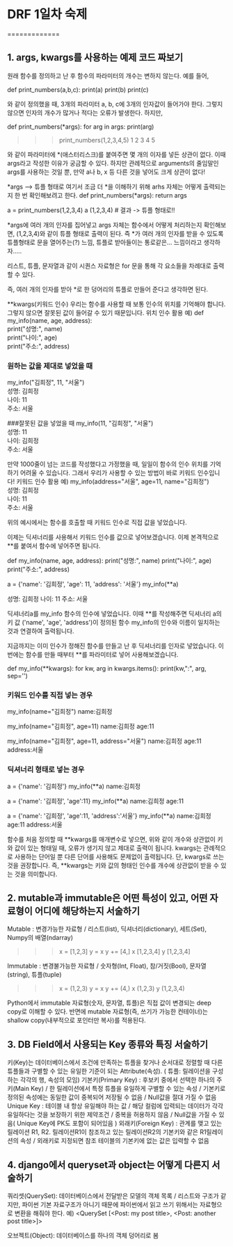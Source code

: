 # DRF 1일차 숙제
=============

## 1. args, kwargs를 사용하는 예제 코드 짜보기
원래 함수를 정의하고 난 후 함수의 파라미터의 개수는 변하지 않는다.
예를 들어,   

def print_numbers(a,b,c):
    print(a)
    print(b)
    print(c)


와 같이 정의했을 때, 3개의 파라미터 a, b, c에 3개의 인자값이 들어가야 한다.
그렇지 않으면 인자의 개수가 많거나 적다는 오류가 발생한다.
하지만,   

def print_numbers(*args):
    for arg in args:
        print(arg)


>>> print_numbers(1,2,3,4,5)
1
2
3
4
5


와 같이 파라미터에 *(애스터리스크)를 붙여주면 몇 개의 이자를 넣든 상관이 없다.
이때 args라고 작성한 이유가 궁금할 수 있다.
하지만 관례적으로 arguments의 줄임말인 args를 사용하는 것일 뿐, 만약 a나 b, x 등 다른 것을 넣어도 크게 상관이 없다!


*args  --> 튜플 형태로
여기서 조금 더 *을 이해하기 위해 arhs 자체는 어떻게 출력되는지 한 번 확인해보려고 한다.
def print_numbers(*args):
    return args


a = print_numbers(1,2,3,4)
a
(1,2,3,4)     # 결과 -> 튜플 형태로!!


*args에 여러 개의 인자를 집어넣고 args 자체는 함수에서 어떻게 처리하는지 확인해보면, (1,2,3,4)와 같이 튜플 형태로 출력이 된다.
즉 *가 여러 개의 인자를 받을 수 있도록 튜플형태로 문을 열어주는(?) 느낌, 튜플로 받아들이는 통로같은... 느낌이라고 생각하자.....

리스트, 튜플, 문자열과 같이 시퀀스 자료형은 for 문을 통해 각 요소들을 차례대로 출력할 수 있다.

즉, 여러 개의 인자를 받아 *로 한 덩어리의 튜플로 만들어 준다고 생각하면 된다.


**kwargs(키워드 인수)
우리는 함수를 사용할 때 보통 인수의 위치를 기억해야 합니다. 그렇지 않으면 잘못된 값이 들어갈 수 있기 때문입니다.
위치 인수 활용 예)
def my_info(name, age, address):   
    print("성명:", name)   
    print("나이:", age)   
    print("주소:", address)   

### 원하는 값을 제대로 넣었을 때
my_info("김희정", 11, "서울")   
성명: 김희정   
나이: 11   
주소: 서울   

###잘못된 값을 넣었을 때
my_info(11, "김희정", "서울")   
성명: 11   
나이: 김희정   
주소: 서울   

만약 1000줄이 넘는 코드를 작성했다고 가정했을 때, 일일이 함수의 인수 위치를 기억하기 어려울 수 있습니다. 그래서 우리가 사용할 수 있는 방법이 바로 키워드 인수입니다!
키워드 인수 활용 예)
my_info(address="서울", age=11, name="김희정")   
성명: 김희정   
나이: 11   
주소: 서울   

위의 예시에서는 함수를 호출할 때 키워드 인수로 직접 값을 넣었습니다.


이제는 딕셔너리를 사용해서 키워드 인수를 값으로 넣어보겠습니다.
이제 본격적으로 **를 붙여서 함수에 넣어주면 됩니다.

def my_info(name, age, address):
    print("성명:", name)
    print("나이:", age)
    print("주소:", address)

a = {'name': '김희정', 'age': 11, 'address': '서울'}
my_info(**a)

성명: 김희정
나이: 11
주소: 서울

딕셔너리a를 my_info 함수의 인수에 넣었습니다.
이때 **를 작성해주면 딕셔너리 a의 키 값 ('name', 'age', 'address')이 정의된 함수 my_info의 인수와 이름이 일치하는 것과 연결하여 출력됩니다.



지금까지는 이미 인수가 정해진 함수를 만들고 난 후 딕셔너리를 인자로 넣었습니다.
이번에는 함수를 만들 때부터 **를 파라미터로 넣어 사용해보겠습니다.

def my_info(**kwargs):
    for kw, arg in kwargs.items():
        print(kw,":", arg, sep='')

### 키워드 인수를 직접 넣는 경우
my_info(name="김희정")
name:김희정

my_info(name="김희정", age=11)
name:김희정
age:11

my_info(name="김희정", age=11, address="서울")
name:김희정
age:11
address:서울


### 딕셔너리 형태로 넣는 경우
a = {'name': '김희정'}
my_info(**a)
name:김희정

a = {'name': '김희정', 'age':11}
my_info(**a)
name:김희정
age:11

a = {'name': '김희정', 'age':11, 'address':'서울'}
my_info(**a)
name:김희정
age:11
address:서울

함수를 처음 정의할 때 **kwargs를 매개변수로 넣으면, 위와 같이 개수와 상관없이 키와 값이 있는 형태일 때, 오류가 생기지 않고 제대로 출력이 됩니다.
kwargs는 관례적으로 사용하는 단어일 뿐 다른 단어를 사용해도 문제없이 출력됩니다. 단, kwargs로 쓰는 것을 권장합니다.
즉, **kwargs는 키와 값의 형태인 인수를 개수에 상관없이 받을 수 있는 것을 의미합니다.

## 2. mutable과 immutable은 어떤 특성이 있고, 어떤 자료형이 어디에 해당하는지 서술하기
Mutable : 변경가능한 자료형 / 리스트(list), 딕셔너리(dictionary), 세트(Set), Numpy의 배열(ndarray)
>>> x = [1,2,3]
>>> y = x
>>> y += [4,]
>>> x
[1,2,3,4]
>>> y
[1,2,3,4]

Immutable : 변경불가능한 자료형 / 숫자형(Int, Float), 참/거짓(Bool), 문자열(string), 튜플(tuple)
>>> x = (1,2,3)
>>> y = x
>>> y += (4,)
>>> x
(1,2,3)
>>> y
(1,2,3,4)

Python에서 immutable 자료형(숫자, 문자열, 튜플)은 직접 값이 변경되는 deep copy로 이해할 수 있다. 
반면에 mutable 자료형(즉, 쓰기가 가능한 컨테이너)는 shallow copy(내부적으로 포인터만 복사)를 적용된다.

## 3. DB Field에서 사용되는 Key 종류와 특징 서술하기
키(Key)는 데이터베이스에서 조건에 만족하는 튜플을 찾거나 순서대로 정렬할 때 다른 튜플들과 구별할 수 있는 유일한 기준이 되는 Attribute(속성). ( 튜플: 릴레이션을 구성하는 각각의 행, 속성의 모임)
기본키(Primary Key) : 후보키 중에서 선택한 하나의 주 키(Main Key) / 한 릴레이션에서 특정 튜플을 유일하게 구별할 수 있는 속성 / 기본키로 정의된 속성에는 동일한 값이 중복되어 저장될 수 없음 / Null값을 절대 가질 수 없음 
Unique Key : 테이블 내 항상 유일해야 하는 값 / 해당 컬럼에 입력되는 데이터가 각각 유일하다는 것을 보장하기 위한 제약조건 / 중복을 허용하지 않음 / Null값을 가질 수 있음( Unique Key에 PK도 포함이 되어있음 )
외래키(Foreign Key) : 관계를 맺고 있는 릴레이션 R1, R2. 릴레이션R1이 참조하고 있는 릴레이션R2의 기본키와 같은 R1릴레이션의 속성 / 외래키로 지정되면 참조 테이블의 기본키에 없는 값은 입력할 수 없음

## 4. django에서 queryset과 object는 어떻게 다른지 서술하기
쿼리셋(QuerySet): 데이터베이스에서 전달받은 모델의 객체 목록 / 리스트와 구조가 같지만, 파이썬 기본 자료구조가 아니기 때문에 파이썬에서 읽고 쓰기 위해서는 자료형으로 변환을 해줘야 한다.
 예) <QuerySet [<Post: my post title>, <Post: another post title>]>
 
오브젝트(Object): 데이터베이스를 하나의 객체 덩어리로 봄 
